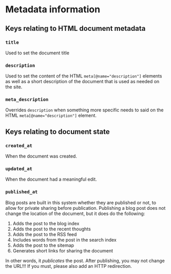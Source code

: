 # Metadata information

## Keys relating to HTML document metadata

### `title`

Used to set the document title

### `description`

Used to set the content of the HTML `meta[@name="description"]` elements as
well as a short description of the document that is used as needed on the site.

### `meta_description`

Overrides `description` when something more specific needs to said on the HTML
`meta[@name="description"]` element.

## Keys relating to document state

### `created_at`

When the document was created.

### `updated_at`

When the document had a meaningful edit.

### `published_at`

Blog posts are built in this system whether they are published or not, to allow
for private sharing before publication. Publishing a blog post does not change
  the location of the document, but it does do the following:

1. Adds the post to the blog index
2. Adds the post to the recent thoughts
3. Adds the post to the RSS feed
4. Includes words from the post in the search index
5. Adds the post to the sitemap
6. Generates short links for sharing the document

In other words, it _publicates_ the post. After publishing, you may not change
the URL!!! If you must, please also add an HTTP redirection.
